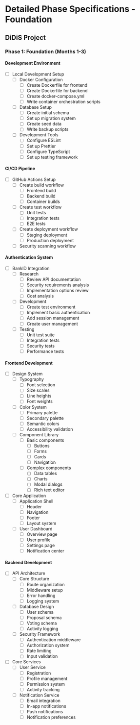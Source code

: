 # Detailed Phase Specifications - Foundation
## DiDiS Project

### Phase 1: Foundation (Months 1-3)

#### Development Environment
- [ ] Local Development Setup
  - [ ] Docker Configuration
    - [ ] Create Dockerfile for frontend
    - [ ] Create Dockerfile for backend
    - [ ] Create docker-compose.yml
    - [ ] Write container orchestration scripts
  
  - [ ] Database Setup
    - [ ] Create initial schema
    - [ ] Set up migration system
    - [ ] Create seed data
    - [ ] Write backup scripts

  - [ ] Development Tools
    - [ ] Configure ESLint
    - [ ] Set up Prettier
    - [ ] Configure TypeScript
    - [ ] Set up testing framework

#### CI/CD Pipeline
- [ ] GitHub Actions Setup
  - [ ] Create build workflow
    - [ ] Frontend build
    - [ ] Backend build
    - [ ] Container builds
  - [ ] Create test workflow
    - [ ] Unit tests
    - [ ] Integration tests
    - [ ] E2E tests
  - [ ] Create deployment workflow
    - [ ] Staging deployment
    - [ ] Production deployment
  - [ ] Security scanning workflow

#### Authentication System
- [ ] BankID Integration
  - [ ] Research
    - [ ] Review API documentation
    - [ ] Security requirements analysis
    - [ ] Implementation options review
    - [ ] Cost analysis
  
  - [ ] Development
    - [ ] Create test environment
    - [ ] Implement basic authentication
    - [ ] Add session management
    - [ ] Create user management

  - [ ] Testing
    - [ ] Unit test suite
    - [ ] Integration tests
    - [ ] Security tests
    - [ ] Performance tests

#### Frontend Development
- [ ] Design System
  - [ ] Typography
    - [ ] Font selection
    - [ ] Size scales
    - [ ] Line heights
    - [ ] Font weights
  
  - [ ] Color System
    - [ ] Primary palette
    - [ ] Secondary palette
    - [ ] Semantic colors
    - [ ] Accessibility validation

  - [ ] Component Library
    - [ ] Basic components
      - [ ] Buttons
      - [ ] Forms
      - [ ] Cards
      - [ ] Navigation
    - [ ] Complex components
      - [ ] Data tables
      - [ ] Charts
      - [ ] Modal dialogs
      - [ ] Rich text editor

- [ ] Core Application
  - [ ] Application Shell
    - [ ] Header
    - [ ] Navigation
    - [ ] Footer
    - [ ] Layout system
  
  - [ ] User Dashboard
    - [ ] Overview page
    - [ ] User profile
    - [ ] Settings page
    - [ ] Notification center

#### Backend Development
- [ ] API Architecture
  - [ ] Core Structure
    - [ ] Route organization
    - [ ] Middleware setup
    - [ ] Error handling
    - [ ] Logging system

  - [ ] Database Design
    - [ ] User schema
    - [ ] Proposal schema
    - [ ] Voting schema
    - [ ] Activity logging

  - [ ] Security Framework
    - [ ] Authentication middleware
    - [ ] Authorization system
    - [ ] Rate limiting
    - [ ] Input validation

- [ ] Core Services
  - [ ] User Service
    - [ ] Registration
    - [ ] Profile management
    - [ ] Permission system
    - [ ] Activity tracking

  - [ ] Notification Service
    - [ ] Email integration
    - [ ] In-app notifications
    - [ ] Push notifications
    - [ ] Notification preferences
